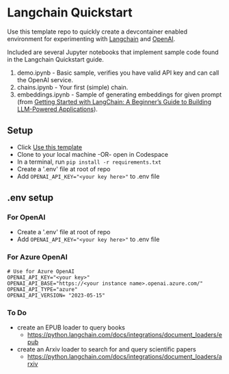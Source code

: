 # Langchain Quickstart
Use this template repo to quickly create a devcontainer enabled environment for experimenting with [Langchain](https://python.langchain.com/docs/get_started/quickstart) 
and [OpenAI](https://openai.com/).

Included are several Jupyter notebooks that implement sample code found in the Langchain Quickstart guide.
1. demo.ipynb - Basic sample, verifies you have valid API key and can call the OpenAI service.
1. chains.ipynb - Your first (simple) chain.
1. embeddings.ipynb - Sample of generating embeddings for given prompt (from [Getting Started with LangChain: A Beginner’s Guide to Building LLM-Powered Applications](https://towardsdatascience.com/getting-started-with-langchain-a-beginners-guide-to-building-llm-powered-applications-95fc8898732c)).


## Setup
- Click [Use this template](https://github.com/pjirsa/langchain-quickstart/generate)
- Clone to your local machine -OR- open in Codespace
- In a terminal, run `pip install -r requirements.txt`
- Create a '.env' file at root of repo
- Add `OPENAI_API_KEY="<your key here>"` to .env file

## .env setup
### For OpenAI
- Create a '.env' file at root of repo
- Add `OPENAI_API_KEY="<your key here>"` to .env file

### For Azure OpenAI
```
# Use for Azure OpenAI
OPENAI_API_KEY="<your key>"
OPENAI_API_BASE="https://<your instance name>.openai.azure.com/"
OPENAI_API_TYPE="azure"
OPENAI_API_VERSION= "2023-05-15"
```

### To Do
- create an EPUB loader to query books
    - https://python.langchain.com/docs/integrations/document_loaders/epub
- create an Arxiv loader to search for and query scientific papers
    - https://python.langchain.com/docs/integrations/document_loaders/arxiv
